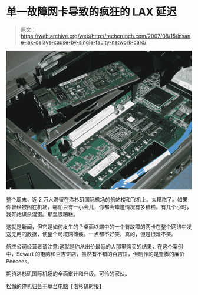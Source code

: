 # 单一故障网卡导致的疯狂的 LAX 延迟

> 原文：<https://web.archive.org/web/http://techcrunch.com/2007/08/15/insane-lax-delays-cause-by-single-faulty-network-card/>

![pe750_pci.jpg](img/839febb91673c984de42ee9fe40d49c1.png)

整个周末，近 2 万人滞留在洛杉矶国际机场的航站楼和飞机上。太糟糕了。如果你曾经被困在机场，哪怕只有一小会儿，你都会知道情况有多糟糕。有几个小时，我开始谋杀混蛋。那里很糟糕。

这就是新闻，但它是如何发生的？桌面终端中的一个有故障的网卡在整个网络中发送无用的数据，使整个局域网瘫痪。一点都不好笑，真的，但是很难不笑。

航空公司经营者请注意:这就是你从出价最低的人那里购买的结果，在这个案例中，Sewart 的电脑和百吉饼店，虽然有不错的百吉饼，但制作的是蹩脚的廉价 Peecees。

期待洛杉矶国际机场的全面审计和升级。可怜的家伙。

 [松懈的停机归咎于单台电脑](https://web.archive.org/web/20150926210644/http://www.latimes.com/news/nationworld/nation/la-me-lax15aug15,1,6802259.story?coll=la-headlines-nation&ctrack=1&cset=true)【洛杉矶时报】